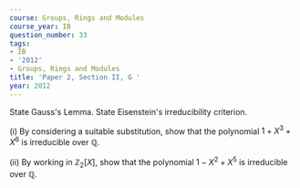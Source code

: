 ```yaml
---
course: Groups, Rings and Modules
course_year: IB
question_number: 33
tags:
- IB
- '2012'
- Groups, Rings and Modules
title: 'Paper 2, Section II, G '
year: 2012
---
```




State Gauss's Lemma. State Eisenstein's irreducibility criterion.

(i) By considering a suitable substitution, show that the polynomial $1+X^{3}+X^{6}$ is irreducible over $\mathbb{Q}$.

(ii) By working in $\mathbb{Z}_{2}[X]$, show that the polynomial $1-X^{2}+X^{5}$ is irreducible over $\mathbb{Q}$.